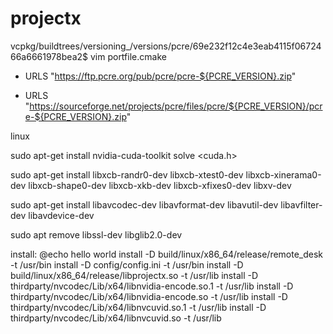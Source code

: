# projectx

vcpkg/buildtrees/versioning_/versions/pcre/69e232f12c4e3eab4115f0672466a6661978bea2$ vim portfile.cmake

-    URLS "https://ftp.pcre.org/pub/pcre/pcre-${PCRE_VERSION}.zip"
+    URLS "https://sourceforge.net/projects/pcre/files/pcre/${PCRE_VERSION}/pcre-${PCRE_VERSION}.zip"

linux

sudo apt-get install nvidia-cuda-toolkit
solve <cuda.h>

sudo apt-get install libxcb-randr0-dev libxcb-xtest0-dev libxcb-xinerama0-dev libxcb-shape0-dev libxcb-xkb-dev libxcb-xfixes0-dev libxv-dev

sudo apt-get install libavcodec-dev libavformat-dev libavutil-dev libavfilter-dev libavdevice-dev

sudo apt remove libssl-dev libglib2.0-dev

install:
	@echo hello world
	install -D build/linux/x86_64/release/remote_desk -t /usr/bin
	install -D config/config.ini -t /usr/bin
	install -D build/linux/x86_64/release/libprojectx.so -t /usr/lib
	install -D thirdparty/nvcodec/Lib/x64/libnvidia-encode.so.1 -t /usr/lib
	install -D thirdparty/nvcodec/Lib/x64/libnvidia-encode.so -t /usr/lib
	install -D thirdparty/nvcodec/Lib/x64/libnvcuvid.so.1 -t /usr/lib
	install -D thirdparty/nvcodec/Lib/x64/libnvcuvid.so -t /usr/lib